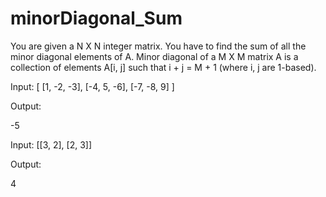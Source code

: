 # minorDiagonal_Sum

You are given a N X N integer matrix. You have to find the sum of all the minor diagonal elements of A.
Minor diagonal of a M X M matrix A is a collection of elements A[i, j] such that i + j = M + 1 (where i, j are 1-based).

Input:
[ [1, -2, -3],
   [-4, 5, -6],
   [-7, -8, 9] ]

Output:

-5

Input:
[[3, 2],
   [2, 3]]

Output:

4
